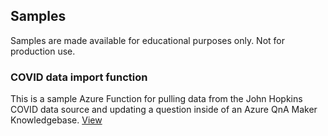 ## Samples

Samples are made available for educational purposes only.  Not for production use.

### COVID data import function
This is a sample Azure Function for pulling data from the John Hopkins COVID data source and updating a question inside of an Azure QnA Maker Knowledgebase.
[View](samples/CovidDataImportFunction/readme.md)

